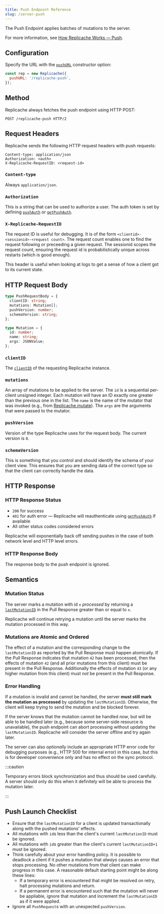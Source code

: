 ```yaml
---
title: Push Endpoint Reference
slug: /server-push
---
```


The Push Endpoint applies batches of mutations to the server.

For more information, see [How Replicache Works — Push](how-it-works#④-push).

## Configuration

Specify the URL with the [`pushURL`](api/interfaces/replicacheoptions#pushurl) constructor option:

```js
const rep = new Replicache({
  pushURL: '/replicache-push',
});
```

## Method

Replicache always fetches the push endpoint using HTTP POST:

```http
POST /replicache-push HTTP/2
```

## Request Headers

Replicache sends the following HTTP request headers with push requests:

```http
Content-type: application/json
Authorization: <auth>
X-Replicache-RequestID: <request-id>
```

### `Content-type`

Always `application/json`.

### `Authorization`

This is a string that can be used to authorize a user. The auth token is set
by defining [`pushAuth`](api/interfaces/replicacheoptions#pushauth) or [`getPushAuth`](api/classes/replicache#getpushauth).

### `X-Replicache-RequestID`

The request ID is useful for debugging. It is of the form
`<clientid>-<sessionid>-<request count>`. The request count enables one to find
the request following or preceeding a given request. The sessionid scopes the
request count, ensuring the request id is probabilistically unique across
restarts (which is good enough).

This header is useful when looking at logs to get a sense of how a client got to
its current state.

## HTTP Request Body

```ts
type PushRequestBody = {
  clientID: string;
  mutations: Mutation[];
  pushVersion: number;
  schemaVersion: string;
};

type Mutation = {
  id: number;
  name: string;
  args: JSONValue;
};
```

### `clientID`

The [`clientID`](api/classes/replicache#clientid) of the requesting Replicache instance.

### `mutations`

An array of mutations to be applied to the server. The `id` is a sequential per-client unsigned integer. Each mutation will have an ID exactly one greater than the previous one in the list. The `name` is the name of the mutator that was invoked (e.g., from [Replicache.mutate](api/classes/replicache#mutate)). The `args` are the arguments that were passed to the mutator.

### `pushVersion`

Version of the type Replicache uses for the request body. The current version is `0`.

### `schemaVersion`

This is something that you control and should identify the schema of your client
view. This ensures that you are sending data of the correct type so that the
client can correctly handle the data.

## HTTP Response

### HTTP Response Status

- `200` for success
- `401` for auth error — Replicache will reauthenticate using [`getPushAuth`](api/classes/replicache#getpushauth) if available
- All other status codes considered errors

Replicache will exponentially back off sending pushes in the case of both network level and HTTP level errors.

### HTTP Response Body

The response body to the push endpoint is ignored.

## Semantics

### Mutation Status

The server marks a mutation with id `x` _processed_ by returning a [`lastMutationID`](server-pull#lastmutationid) in the Pull Response greater than or equal to `x`.

Replicache will continue retrying a mutation until the server marks the mutation processed in this way.

### Mutations are Atomic and Ordered

The effect of a mutation and the corresponding change to the `lastMutationID` as reported by the Pull Response must happen atomically. If the Pull Response indicates that mutation `42` has been processed, then the effects of mutation `42` (and all prior mutations from this client) must be present in the Pull Response. Additionally the effects of mutation `43` (or any higher mutation from this client) must _not_ be present in the Pull Response.

### Error Handling

If a mutation is invalid and cannot be handled, the server **must still mark the mutation as processed** by updating the `lastMutationID`. Otherwise, the client will keep trying to send the mutation and be blocked forever.

If the server knows that the mutation cannot be handled _now_, but will be able to be handled later (e.g., because some server-side resource is unavailable), the push endpoint can abort processing without updating the `lastMutationID`. Replicache will consider the server offline and try again later.

The server can also _optionally_ include an appropriate HTTP error code for debugging purposes (e.g., HTTP 500 for internal error) in this case, but this is for developer convenience only and has no effect on the sync protocol.

:::caution

Temporary errors block synchronization and thus should be used carefully. A server should only do this when it definitely will be able to process the mutation later.

:::

## Push Launch Checklist

- Ensure that the `lastMutationID` for a client is updated transactionally along with the pushed mutations' effects.
- All mutations with `id`s less than the client's current `lastMutationID` must be ignored.
- All mutations with `id`s greater than the client's current `lastMutationID+1` must be ignored.
- Think carefully about your error handling policy. It is possible to deadlock a client if it pushes a mutation that _always_ causes an error that stops processing. No other mutations from that client can make progress in this case. A reasonable default starting point might be along these lines:
  - If a temporary error is encountered that might be resolved on retry, halt processing mutations and return.
  - If a permanent error is encountered such that the mutation will never be appliable, ignore that mutation and increment the `lastMutationID` as if it were applied.
- Ignore all `PushRequest`s with an unexpected `pushVersion`.
